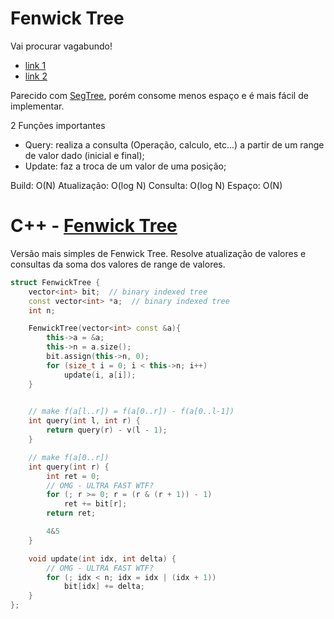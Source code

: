 # Fenwick Tree


Vai procurar vagabundo!

- [link 1](https://cp-algorithms.com/data_structures/fenwick.html)
- [link 2](https://www.geeksforgeeks.org/binary-indexed-tree-or-fenwick-tree-2/)

Parecido com [SegTree](./SegTree.md), porém consome menos espaço e é mais fácil de implementar.


2 Funções importantes

- Query: realiza a consulta (Operação, calculo, etc...) a partir de um range de valor dado (inicial e final);
- Update: faz a troca de um valor de uma posição;

Build: O(N)
Atualização: O(log N)
Consulta: O(log N)
Espaço: O(N)



# C++ - [Fenwick Tree](https://cp-algorithms.com/data_structures/fenwick.html#finding-sum-in-one-dimensional-array)

Versão mais simples de Fenwick Tree.
Resolve atualização de valores e consultas da soma dos valores de range de valores.

```C++
struct FenwickTree {
    vector<int> bit;  // binary indexed tree
    const vector<int> *a;  // binary indexed tree
    int n;

    FenwickTree(vector<int> const &a){
        this->a = &a;
        this->n = a.size();
        bit.assign(this->n, 0);
        for (size_t i = 0; i < this->n; i++)
            update(i, a[i]);
    }

    
    // make f(a[l..r]) = f(a[0..r]) - f(a[0..l-1])
    int query(int l, int r) {
        return query(r) - v(l - 1);
    }

    // make f(a[0..r])
    int query(int r) {
        int ret = 0;
        // OMG - ULTRA FAST WTF?
        for (; r >= 0; r = (r & (r + 1)) - 1)
            ret += bit[r];
        return ret;

        4&5
    }

    void update(int idx, int delta) {
        // OMG - ULTRA FAST WTF?
        for (; idx < n; idx = idx | (idx + 1))
            bit[idx] += delta;
    }
};

```




